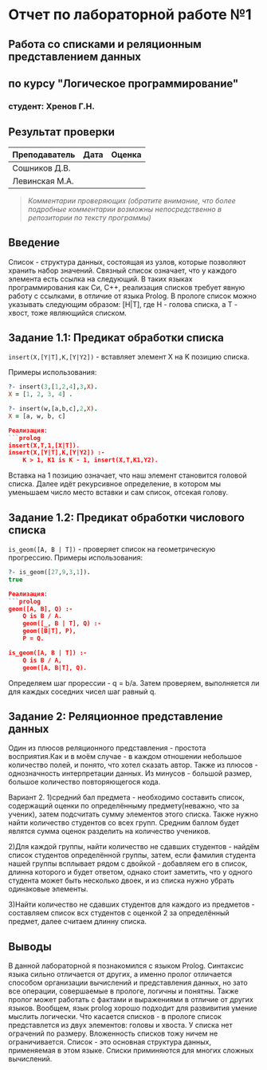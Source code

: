 # Отчет по лабораторной работе №1
## Работа со списками и реляционным представлением данных
## по курсу "Логическое программирование"

### студент: Хренов Г.Н.

## Результат проверки

| Преподаватель     | Дата         |  Оценка       |
|-------------------|--------------|---------------|
| Сошников Д.В. |              |               |
| Левинская М.А.|              |               |

> *Комментарии проверяющих (обратите внимание, что более подробные комментарии возможны непосредственно в репозитории по тексту программы)*


## Введение

Список - структура данных, состоящая из узлов, которые позволяют хранить набор значений. Связный список означает, что у каждого элемента есть ссылка на следующий. В таких языках программирования как Си, С++, реализация списков требует явную работу с ссылками, в отличие от языка Prolog. В прологе список можно указывать следующим образом: [H|T], где H - голова списка, а T - хвост, тоже являющийся списком. 

## Задание 1.1: Предикат обработки списка

`insert(X,[Y|T],K,[Y|Y2])` - вставляет элемент X на K позицию списка.

Примеры использования:
```prolog
?- insert(3,[1,2,4],3,X).
X = [1, 2, 3, 4] .

?- insert(w,[a,b,c],2,X).
X = [a, w, b, c] 

Реализация:
```prolog
insert(X,T,1,[X|T]).
insert(X,[Y|T],K,[Y|Y2]) :- 
    K > 1, K1 is K - 1, insert(X,T,K1,Y2).
```

Вставка на 1 позицию означает, что наш элемент становится головой списка. Далее идёт рекурсивное определение, в котором мы уменьшаем число место вставки и сам список, отсекая голову.

## Задание 1.2: Предикат обработки числового списка

`is_geom([A, B | T])` - проверяет список на геометрическую прогрессию.
Примеры использования:
```prolog
?- is_geom([27,9,3,1]).
true 

Реализация:
```prolog
geom([A, B], Q) :-
    Q is B / A.
    geom([_, B | T], Q) :-
    geom([B|T], P),
    P = Q.

is_geom([A, B | T]) :-
    Q is B / A,
    geom([A, B|T], Q).
  ```
Определяем шаг прорессии - q = b/a. Затем проверяем, выполняется ли для каждых соседних чисел шаг равный q.

## Задание 2: Реляционное представление данных

 Один из плюсов реляционного представления - простота восприятия.Как и в моём случае - в каждом отношении небольшое количество полей, и понято, что хотел сказать автор. Также из плюсов - однозначность интерпретации данных. Из минусов - большой размер, большое количество повторяющегося кода.

Вариант 2.
1)средний бал предмета - необходимо составить список, содержащий оценки по определённыму предмету(неважно, что за ученик), затем подсчитать сумму элементов этого списка. Также нужно найти количество студентов со всех групп. Средним баллом будет являтся сумма оценок разделить на количество учеников.

2)Для каждой группы, найти количество не сдавших студентов - найдём список студентов определённой группы, затем, если фамилия студента нашей группы всплывает рядом с двойкой - добавляем его в список, длинна которого и будет ответом, однако стоит заметить, что у одного студента может быть несколько двоек, и из списка нужно убрать одинаковые элементы.

3)Найти количество не сдавших студентов для каждого из предметов - составляем список всх студентов с оценкой 2 за определённый предмет, далее считаем длинну списка.

## Выводы

В данной лабораторной я познакомился с языком Prolog. Синтаксис языка сильно отличается от других, а именно пролог отличается способом организации вычислений и представления данных, но зато все операции, совершаемые в прологе, логичны и понятны. Также пролог может работать с фактами и выражениями в отличие от других языков. Вообщем, язык prolog хорошо подходит для развивития умение мыслить логически. Что касается списков - в прологе список представлется из двух элементов: головы и хвоста. У списка нет ограчений по размеру. Вложенность списков тожу ничем не ограничивается. Список - это основная структура данных, применяемая в этом языке. Списки приминяются для многих сложных вычислений. 
